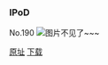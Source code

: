 ### IPoD
No.190
![图片不见了~~~](https://imgs.xkcd.com/comics/ipod.png)

[原址](https://xkcd.com//190) [下载](https://imgs.xkcd.com/comics/ipod.png)

